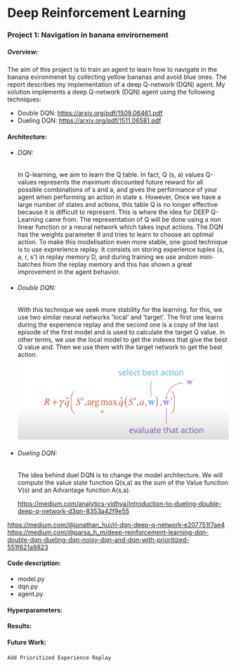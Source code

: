 # Deep Reinforcement Learning

### Project 1: Navigation in banana envirornement

##### Overview:

The aim of this project is to train an agent to learn how to navigate in the banana evironmenet by collecting yellow bananas and avoid blue ones. The report describes my implementation of a deep Q-network (DQN) agent. My solution implements a deep Q-network (DQN) agent using the following techniques:

- Double DQN: https://arxiv.org/pdf/1509.06461.pdf
- Dueling DQN: https://arxiv.org/pdf/1511.06581.pdf

#### Architecture:

- ###### DQN:

  In Q-learning, we aim to learn the Q table. In fact, Q (s, a) values Q-values represents the maximum discounted future reward for all possible combinations of s and a, and gives the performance of your agent when performing an action in state s. However, Once we have a large number of states and actions, this table Q is no longer effective because it is difficult to represent. This is where the idea for DEEP Q-Learning came from. The representation of Q will be done using a non linear function or a neural network which takes input actions. The DQN has the weights parameter θ and tries to learn to choose an optimal action. To make this modelisation even more stable, one good technique is to use exprerience replay. It consists on storing experience tuples (s, a, r, s') in replay memory D, and during training we use andom mini-batches from the replay memory and this has shown a great improvement in the agent behavior.

- ###### Double DQN:

  With this technique we seek more stability for the learning. for this, we use two similar neural networks 'local' and 'target'. The first one learns during the experience replay and the second one is a copy of the last episode of the first model and is used to calculate the target Q value. In other terms, we use the local model to get the indexes that give the best Q value and. Then we use them with the target network to get the best action.
  ![image](images/double_dqn.png)


- ###### Dueling DQN:

  The idea behind duel DQN is to change the model architecture. We will compute the value state function Q(s,a) as the sum of the Value function V(s) and an Advantage function A(s,a).

  https://medium.com/analytics-vidhya/introduction-to-dueling-double-deep-q-network-d3qn-8353a42f9e55

https://medium.com/@jonathan_hui/rl-dqn-deep-q-network-e207751f7ae4
https://medium.com/@parsa_h_m/deep-reinforcement-learning-dqn-double-dqn-dueling-dqn-noisy-dqn-and-dqn-with-prioritized-551f621a9823

#### Code description:

- model.py
- dqn.py
- agent.py

#### Hyperparameters:

#### Results:

#### Future Work:

    Add Prioritized Experience Replay
